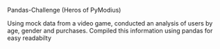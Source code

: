 Pandas-Challenge (Heros of PyModius)

Using mock data from a video game, conducted an analysis of users by age, gender and purchases. Compiled this information using pandas for easy readabilty
